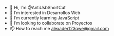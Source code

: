 - 👋 Hi, I’m @AntiUsbShortCut
- 👀 I’m interested in Desarrollos Web
- 🌱 I’m currently learning JavaScript
- 💞️ I’m looking to collaborate on Proyectos
- 📫 How to reach me alexader123qwe@gmail.com

<!---
AntiUsbShortCut/AntiUsbShortCut is a ✨ special ✨ repository because its `README.md` (this file) appears on your GitHub profile.
You can click the Preview link to take a look at your changes.
--->
